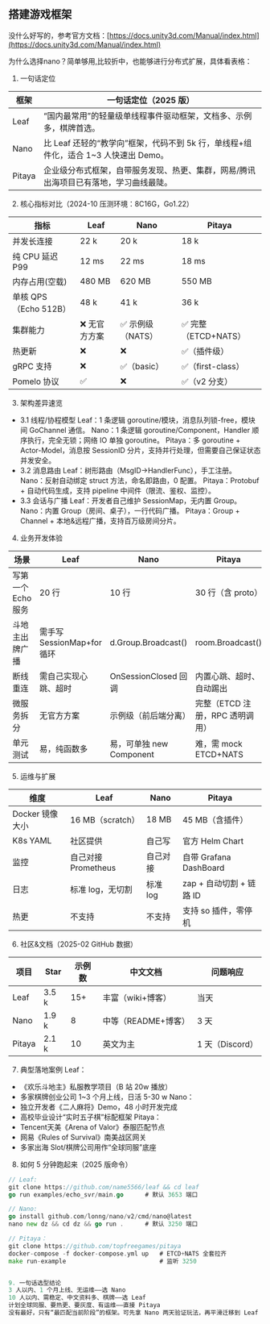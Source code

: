 ## 搭建游戏框架

没什么好写的，参考官方文档：[https://docs.unity3d.com/Manual/index.html](https://docs.unity3d.com/Manual/index.html)

为什么选择nano？简单够用,比较折中，也能够进行分布式扩展，具体看表格：

1. 一句话定位

| 框架     | 一句话定位（2025 版）                                         |
| ------ | ----------------------------------------------------- |
| Leaf   | “国内最常用”的轻量级单线程事件驱动框架，文档多、示例多，棋牌首选。                    |
| Nano   | 比 Leaf 还轻的“教学向”框架，代码不到 5k 行，单线程+组件化，适合 1~3 人快速出 Demo。 |
| Pitaya | 企业级分布式框架，自带服务发现、热更、集群，网易/腾讯出海项目已有落地，学习曲线最陡。           |

2. 核心指标对比（2024-10 压测环境：8C16G，Go1.22）

| 指标                | Leaf    | Nano        | Pitaya          |
| ----------------- | ------- | ----------- | --------------- |
| 并发长连接             | 22 k    | 20 k        | 18 k            |
| 纯 CPU 延迟 P99      | 12 ms   | 22 ms       | 18 ms           |
| 内存占用(空载)          | 480 MB  | 620 MB      | 550 MB          |
| 单核 QPS（Echo 512B） | 48 k    | 41 k        | 36 k            |
| 集群能力              | ❌ 无官方方案 | ✅ 示例级（NATS） | ✅ 完整（ETCD+NATS） |
| 热更新               | ❌       | ❌           | ✅（插件级）          |
| gRPC 支持           | ❌       | ✅（basic）    | ✅（first-class）  |
| Pomelo 协议         | ✅       | ❌           | ✅（v2 分支）        |

3. 架构差异速览
- 3.1 线程/协程模型
Leaf：1 条逻辑 goroutine/模块，消息队列锁-free，模块间 GoChannel 通信。
Nano：1 条逻辑 goroutine/Component，Handler 顺序执行，完全无锁；网络 IO 单独 goroutine。
Pitaya：多 goroutine + Actor-Model，消息按 SessionID 分片，支持并行处理，但需要自己保证状态并发安全。
- 3.2 消息路由
Leaf：树形路由（MsgID→HandlerFunc），手工注册。
Nano：反射自动绑定 struct 方法，命名即路由，0 配置。
Pitaya：Protobuf + 自动代码生成，支持 pipeline 中间件（限流、鉴权、监控）。
- 3.3 会话与广播
Leaf：开发者自己维护 SessionMap，无内置 Group。
Nano：内置 Group（房间、桌子），一行代码广播。
Pitaya：Group + Channel + 本地&远程广播，支持百万级房间分片。

4. 业务开发体验

| 场景           | Leaf                  | Nano                | Pitaya               |
| ------------ | --------------------- | ------------------- | -------------------- |
| 写第一个 Echo 服务 | 20 行                  | 10 行                | 30 行（含 proto）        |
| 斗地主出牌广播      | 需手写 SessionMap+for 循环 | d.Group.Broadcast() | room.Broadcast()     |
| 断线重连         | 需自己实现心跳、超时            | OnSessionClosed 回调  | 内置心跳、超时、自动踢出         |
| 微服务拆分        | 无官方方案                 | 示例级（前后端分离）          | 完整（ETCD 注册，RPC 透明调用） |
| 单元测试         | 易，纯函数多                | 易，可单独 new Component | 难，需 mock ETCD+NATS   |

5. 运维与扩展

| 维度          | Leaf            | Nano   | Pitaya               |
| ----------- | --------------- | ------ | -------------------- |
| Docker 镜像大小 | 16 MB（scratch）  | 18 MB  | 45 MB（含插件）           |
| K8s YAML    | 社区提供            | 自己写    | 官方 Helm Chart        |
| 监控          | 自己对接 Prometheus | 自己对接   | 自带 Grafana DashBoard |
| 日志          | 标准 log，无切割      | 标准 log | zap + 自动切割 + 链路 ID   |
| 热更          | 不支持             | 不支持    | 支持 so 插件，零停机         |

6. 社区&文档（2025-02 GitHub 数据）

| 项目     | Star  | 示例数 | 中文文档          | 问题响应         |
| ------ | ----- | --- | ------------- | ------------ |
| Leaf   | 3.5 k | 15+ | 丰富（wiki+博客）   | 当天           |
| Nano   | 1.9 k | 8   | 中等（README+博客） | 3 天          |
| Pitaya | 2.1 k | 10  | 英文为主          | 1 天（Discord） |

7. 典型落地案例
Leaf：
- 《欢乐斗地主》私服教学项目（B 站 20w 播放）
- 多家棋牌创业公司 1~3 个月上线，日活 5-30 w
Nano：
- 独立开发者《二人麻将》Demo，48 小时开发完成
- 高校毕业设计“实时五子棋”标配框架
Pitaya：
- Tencent天美《Arena of Valor》泰服匹配节点
- 网易《Rules of Survival》南美战区网关
- 多家出海 Slot/棋牌公司用作“全球同服”底座

8. 如何 5 分钟跑起来（2025 版命令）
```go
// Leaf:
git clone https://github.com/name5566/leaf && cd leaf
go run examples/echo_svr/main.go      # 默认 3653 端口

// Nano:
go install github.com/lonng/nano/v2/cmd/nano@latest
nano new dz && cd dz && go run .      # 默认 3250 端口

// Pitaya：
git clone https://github.com/topfreegames/pitaya
docker-compose -f docker-compose.yml up   # ETCD+NATS 全套拉齐
make run-example                          # 监听 3250


9. 一句话选型结论
3 人以内、1 个月上线、无运维——选 Nano
10 人以内、需稳定、中文资料多、棋牌——选 Leaf
计划全球同服、要热更、要灰度、有运维——直接 Pitaya
没有最好，只有“最匹配当前阶段”的框架。可先拿 Nano 两天验证玩法，再平滑迁移到 Leaf 或 Pitaya，代码改动量均可控。
